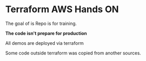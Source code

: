 # Terraform AWS Hands ON

The goal of is Repo is for training.

**The code isn't prepare for production**

All demos are deployed via terraform

Some code outside terraform was copied from another sources.